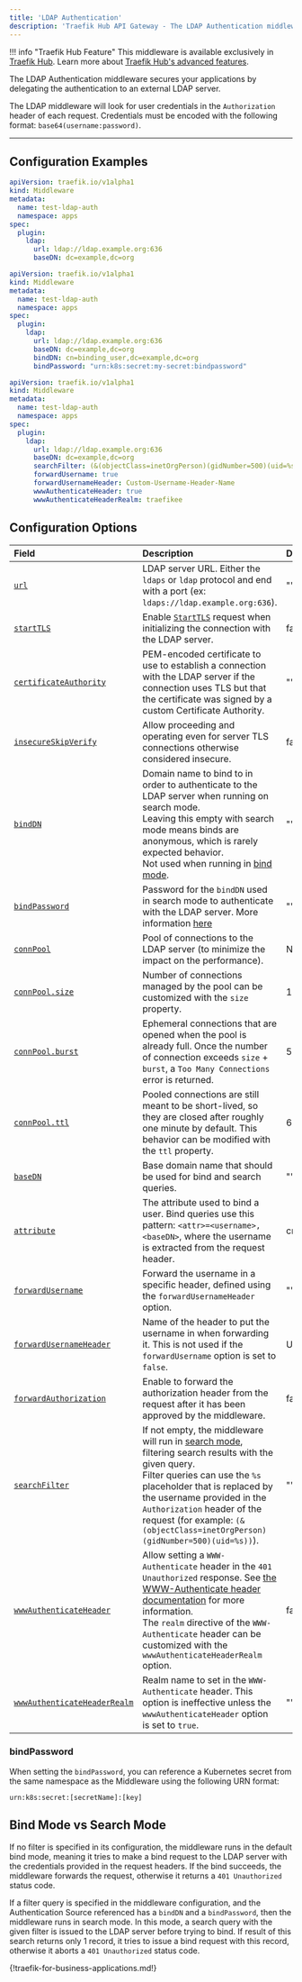 ```yaml
---
title: 'LDAP Authentication'
description: 'Traefik Hub API Gateway - The LDAP Authentication middleware secures your applications by delegating the authentication to an external LDAP server.'
---
```


!!! info "Traefik Hub Feature"
    This middleware is available exclusively in [Traefik Hub](https://traefik.io/traefik-hub/). Learn more about [Traefik Hub's advanced features](https://doc.traefik.io/traefik-hub/api-gateway/intro).

The LDAP Authentication middleware secures your applications by delegating the authentication to an external LDAP server.

The LDAP middleware will look for user credentials in the `Authorization` header of each request. Credentials must be encoded with the following format: `base64(username:password)`.

---

## Configuration Examples

```yaml tab="Basic usage"
apiVersion: traefik.io/v1alpha1
kind: Middleware
metadata:
  name: test-ldap-auth
  namespace: apps
spec:
  plugin:
    ldap:
      url: ldap://ldap.example.org:636
      baseDN: dc=example,dc=org
```

```yaml tab="Basic usage with bind need"
apiVersion: traefik.io/v1alpha1
kind: Middleware
metadata:
  name: test-ldap-auth
  namespace: apps
spec:
  plugin:
    ldap:
      url: ldap://ldap.example.org:636
      baseDN: dc=example,dc=org
      bindDN: cn=binding_user,dc=example,dc=org
      bindPassword: "urn:k8s:secret:my-secret:bindpassword"
```

```yaml tab="Enabling search, bind & WWW-Authenticate header"
apiVersion: traefik.io/v1alpha1
kind: Middleware
metadata:
  name: test-ldap-auth
  namespace: apps
spec:
  plugin:
    ldap:
      url: ldap://ldap.example.org:636
      baseDN: dc=example,dc=org
      searchFilter: (&(objectClass=inetOrgPerson)(gidNumber=500)(uid=%s))
      forwardUsername: true
      forwardUsernameHeader: Custom-Username-Header-Name
      wwwAuthenticateHeader: true
      wwwAuthenticateHeaderRealm: traefikee
```

## Configuration Options

| Field | Description | Default | Required |
|:------|:------------|:--------|:---------|
| <a id="opt-url" href="#opt-url" title="#opt-url">`url`</a> | LDAP server URL. Either the `ldaps` or `ldap` protocol and end with a port (ex: `ldaps://ldap.example.org:636`). | ""      | Yes      |
| <a id="opt-startTLS" href="#opt-startTLS" title="#opt-startTLS">`startTLS`</a> | Enable [`StartTLS`](https://tools.ietf.org/html/rfc4511#section-4.14) request when initializing the connection with the LDAP server. | false   | No       |
| <a id="opt-certificateAuthority" href="#opt-certificateAuthority" title="#opt-certificateAuthority">`certificateAuthority`</a> | PEM-encoded certificate to use to establish a connection with the LDAP server if the connection uses TLS but that the certificate was signed by a custom Certificate Authority. | ""      | No       |
| <a id="opt-insecureSkipVerify" href="#opt-insecureSkipVerify" title="#opt-insecureSkipVerify">`insecureSkipVerify`</a> | Allow proceeding and operating even for server TLS connections otherwise considered insecure. | false   | No       |
| <a id="opt-bindDN" href="#opt-bindDN" title="#opt-bindDN">`bindDN`</a> | Domain name to bind to in order to authenticate to the LDAP server when running on search mode.<br /> Leaving this empty with search mode means binds are anonymous, which is rarely expected behavior.<br /> Not used when running in [bind mode](#bind-mode-vs-search-mode). | ""      | No       |
| <a id="opt-bindPassword" href="#opt-bindPassword" title="#opt-bindPassword">`bindPassword`</a> |  Password for the `bindDN` used in search mode to authenticate with the LDAP server. More information [here](#bindpassword) | ""      | No       |
| <a id="opt-connPool" href="#opt-connPool" title="#opt-connPool">`connPool`</a> | Pool of connections to the LDAP server (to minimize the impact on the performance). | None    | No       |
| <a id="opt-connPool-size" href="#opt-connPool-size" title="#opt-connPool-size">`connPool.size`</a> | Number of connections managed by the pool can be customized with the `size` property. | 10      | No       |
| <a id="opt-connPool-burst" href="#opt-connPool-burst" title="#opt-connPool-burst">`connPool.burst`</a> | Ephemeral connections that are opened when the pool is already full. Once the number of connection exceeds `size` + `burst`, a `Too Many Connections` error is returned. | 5       | No       |
| <a id="opt-connPool-ttl" href="#opt-connPool-ttl" title="#opt-connPool-ttl">`connPool.ttl`</a> | Pooled connections are still meant to be short-lived, so they are closed after roughly one minute by default. This behavior can be modified with the `ttl` property. | 60s     | No       |
| <a id="opt-baseDN" href="#opt-baseDN" title="#opt-baseDN">`baseDN`</a> | Base domain name that should be used for bind and search queries. | ""      | Yes      |
| <a id="opt-attribute" href="#opt-attribute" title="#opt-attribute">`attribute`</a> | The attribute used to bind a user. Bind queries use this pattern: `<attr>=<username>,<baseDN>`, where the username is extracted from the request header. | cn      | Yes      |
| <a id="opt-forwardUsername" href="#opt-forwardUsername" title="#opt-forwardUsername">`forwardUsername`</a> | Forward the username in a specific header, defined using the `forwardUsernameHeader` option. | ""      | No       |
| <a id="opt-forwardUsernameHeader" href="#opt-forwardUsernameHeader" title="#opt-forwardUsernameHeader">`forwardUsernameHeader`</a> | Name of the header to put the username in when forwarding it. This is not used if the `forwardUsername` option is set to `false`. | Username | Yes      |
| <a id="opt-forwardAuthorization" href="#opt-forwardAuthorization" title="#opt-forwardAuthorization">`forwardAuthorization`</a> | Enable to forward the authorization header from the request after it has been approved by the middleware. | false   | Yes      |
| <a id="opt-searchFilter" href="#opt-searchFilter" title="#opt-searchFilter">`searchFilter`</a> | If not empty, the middleware will run in [search mode](#bind-mode-vs-search-mode), filtering search results with the given query.<br />Filter queries can use the `%s` placeholder that is replaced by the username provided in the `Authorization` header of the request (for example: `(&(objectClass=inetOrgPerson)(gidNumber=500)(uid=%s))`). | ""      | No       |
| <a id="opt-wwwAuthenticateHeader" href="#opt-wwwAuthenticateHeader" title="#opt-wwwAuthenticateHeader">`wwwAuthenticateHeader`</a> | Allow setting a `WWW-Authenticate` header in the `401 Unauthorized` response. See [the WWW-Authenticate header documentation](https://developer.mozilla.org/en-US/docs/Web/HTTP/Headers/WWW-Authenticate) for more information.<br /> The `realm` directive of the `WWW-Authenticate` header can be customized with the `wwwAuthenticateHeaderRealm` option. | false   | No       |
| <a id="opt-wwwAuthenticateHeaderRealm" href="#opt-wwwAuthenticateHeaderRealm" title="#opt-wwwAuthenticateHeaderRealm">`wwwAuthenticateHeaderRealm`</a> | Realm name to set in the `WWW-Authenticate` header. This option is ineffective unless the `wwwAuthenticateHeader` option is set to `true`. | ""      | No       |

### bindPassword

When setting the `bindPassword`, you can reference a Kubernetes secret from the same namespace as the Middleware using the following URN format:

```text
urn:k8s:secret:[secretName]:[key]
```

## Bind Mode vs Search Mode

If no filter is specified in its configuration, the middleware runs in the default bind mode,
meaning it tries to make a bind request to the LDAP server with the credentials provided in the request headers.
If the bind succeeds, the middleware forwards the request, otherwise it returns a `401 Unauthorized` status code.

If a filter query is specified in the middleware configuration, and the Authentication Source referenced has a `bindDN`
and a `bindPassword`, then the middleware runs in search mode. In this mode, a search query with the given filter is
issued to the LDAP server before trying to bind. If result of this search returns only 1 record,
it tries to issue a bind request with this record, otherwise it aborts a `401 Unauthorized` status code.

{!traefik-for-business-applications.md!}
